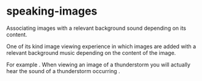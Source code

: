 # speaking-images
Associating images with a relevant background sound depending on its content.

One of its kind image viewing experience in which images are added with a relevant background music depending on the content of the image.

For example . 
When viewing an image of a thunderstorm you will actually hear the sound of a thunderstorm occurring .   
